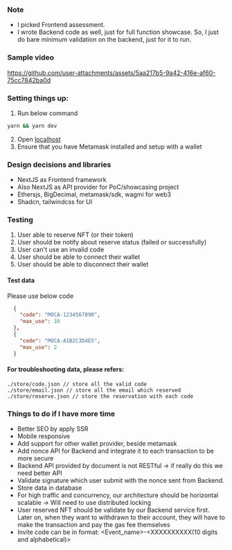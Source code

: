 ### Note
- I picked Frontend assessment.
- I wrote Backend code as well, just for full function showcase. So, I just do bare minimum validation on the backend, just for it to run.

### Sample video
https://github.com/user-attachments/assets/5aa217b5-9a42-416e-af60-75cc7842ba0d

### Setting things up:
1. Run below command
```bash
yarn && yarn dev
```
2. Open [localhost](http://localhost:3000)
3. Ensure that you have Metamask installed and setup with a wallet


### Design decisions and libraries
- NextJS as Frontend framework
- Also NextJS as API provider for PoC/showcasing project
- Ethersjs, BigDecimal, metamask/sdk, wagmi for web3
- Shadcn, tailwindcss for UI

### Testing
1. User able to reserve NFT (or their token)
2. User should be notify about reserve status (failed or successfully)
3. User can't use an invalid code
4. User should be able to connect their wallet
5. User should be able to disconnect their wallet

#### Test data
Please use below code
```json
  {
    "code": "MOCA-1234567890",
    "max_use": 10
  },
  {
    "code": "MOCA-A1B2C3D4E5",
    "max_use": 2
  }
```

#### For troubleshooting data, please refers:
```
./store/code.json // store all the valid code
./store/email.json // store all the email which reserved
./store/reserve.json // store the reservation with each code
```

### Things to do if I have more time
- Better SEO by apply SSR
- Mobile responsive
- Add support for other wallet provider, beside metamask
- Add nonce API for Backend and integrate it to each transaction to be more secure
- Backend API provided by document is not RESTful -> if really do this we need better API
- Validate signature which user submit with the nonce sent from Backend.
- Store data in database
- For high traffic and concurrency, our architecture should be horizontal scalable -> Will need to use distributed locking
- User reserved NFT should be validate by our Backend service first. Later on, when they want to withdrawn to their account, they will have to make the transaction and pay the gas fee themselves
- Invite code can be in format: <Event_name>-<XXXXXXXXXX(10 digits and alphabetical)>
